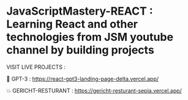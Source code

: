 # JavaScriptMastery-REACT : Learning React and other technologies from JSM youtube channel by building projects 

VISIT LIVE PROJECTS : 

🧿 GPT-3 : https://react-gpt3-landing-page-delta.vercel.app/

💥 GERICHT-RESTURANT : https://gericht-resturant-sepia.vercel.app/
